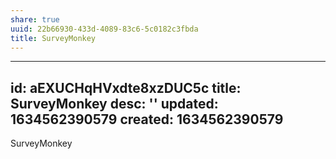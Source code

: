 ```yaml
---
share: true
uuid: 22b66930-433d-4089-83c6-5c0182c3fbda
title: SurveyMonkey
---
```

---
id: aEXUCHqHVxdte8xzDUC5c
title: SurveyMonkey
desc: ''
updated: 1634562390579
created: 1634562390579
---

SurveyMonkey